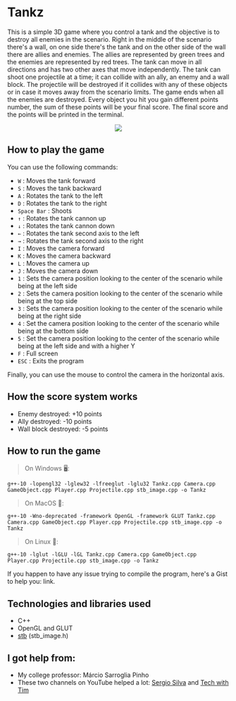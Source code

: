 # Tankz
This is a simple 3D game where you control a tank and the objective is to destroy all enemies in the scenario. Right in the middle of the scenario there's a wall, on one side there's the tank and on the other side of the wall there are allies and enemies. The allies are represented by green trees and the enemies are represented by red trees. The tank can move in all directions and has two other axes that move independently. The tank can shoot one projectile at a time; it can collide with an ally, an enemy and a wall block. The projectile will be destroyed if it collides with any of these objects or in case it moves away from the scenario limits. The game ends when all the enemies are destroyed. Every object you hit you gain different points number, the sum of these points will be your final score. The final score and the points will be printed in the terminal.

<p align="center">
<img src="https://media.giphy.com/media/geCQavOUZHWqJymaAp/giphy.gif">
</p>

How to play the game
---

You can use the following commands:
* `W` : Moves the tank forward
* `S` : Moves the tank backward
* `A` : Rotates the tank to the left
* `D` : Rotates the tank to the right
* `Space Bar` : Shoots
* `↑` : Rotates the tank cannon up
* `↓` : Rotates the tank cannon down
* `←` : Rotates the tank second axis to the left
* `→` : Rotates the tank second axis to the right
* `I` : Moves the camera forward
* `K` : Moves the camera backward
* `L` : Moves the camera up
* `J` : Moves the camera down
* `1` : Sets the camera position looking to the center of the scenario while being at the left side
* `2` : Sets the camera position looking to the center of the scenario while being at the top side
* `3` : Sets the camera position looking to the center of the scenario while being at the right side
* `4` : Set the camera position looking to the center of the scenario while being at the bottom side
* `5` : Set the camera position looking to the center of the scenario while being at the left side and with a higher Y
* `F` : Full screen
* `ESC` : Exits the program

Finally, you can use the mouse to control the camera in the horizontal axis.

How the score system works
---

* Enemy destroyed: +10 points
* Ally destroyed: -10 points
* Wall block destroyed: -5 points

How to run the game
---

> On Windows 🖥:

```
g++-10 -lopengl32 -lglew32 -lfreeglut -lglu32 Tankz.cpp Camera.cpp GameObject.cpp Player.cpp Projectile.cpp stb_image.cpp -o Tankz
```

> On MacOS 🍎:

```
g++-10 -Wno-deprecated -framework OpenGL -framework GLUT Tankz.cpp Camera.cpp GameObject.cpp Player.cpp Projectile.cpp stb_image.cpp -o Tankz
```

> On Linux 🐧:

```
g++-10 -lglut -lGLU -lGL Tankz.cpp Camera.cpp GameObject.cpp Player.cpp Projectile.cpp stb_image.cpp -o Tankz
```

If you happen to have any issue trying to compile the program, here's a Gist to help you: link.

Technologies and libraries used
---
* C++
* OpenGL and GLUT
* [stb](https://github.com/nothings/stb) (stb_image.h)

I got help from:
---

* My college professor: Márcio Sarroglia Pinho
* These two channels on YouTube helped a lot: [Sergio Silva](https://www.youtube.com/channel/UCtaYud62YmszOEpGwkWVJPw) and [Tech with Tim](https://www.youtube.com/c/TechWithTim/featured)
